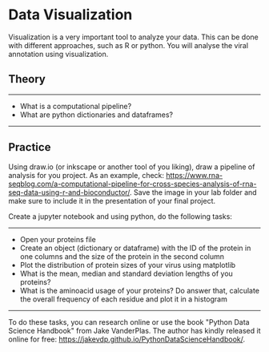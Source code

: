 # Data Visualization

Visualization is a very important tool to analyze your data. This can be done with different approaches, such as R or python. You will analyse the viral annotation using visualization.  

## Theory

-----

- What is a computational pipeline?
- What are python dictionaries and dataframes?

-----

## Practice

Using draw.io (or inkscape or another tool of you liking), draw a pipeline of analysis for you project. As an example, check: https://www.rna-seqblog.com/a-computational-pipeline-for-cross-species-analysis-of-rna-seq-data-using-r-and-bioconductor/. Save the image in your lab folder and make sure to include it in the presentation of your final project.  

Create a jupyter notebook and using python, do the following tasks:

-----

- Open your proteins file
- Create an object (dictionary or dataframe) with the ID of the protein in one columns and the size of the protein in the second column
- Plot the distribution of protein sizes of your virus using matplotlib
- What is the mean, median and standard deviation lengths of you proteins?
- What is the aminoacid usage of your proteins? Do answer that, calculate the overall frequency of each residue and plot it in a histogram
  
-----

To do these tasks, you can research online or use the book "Python Data Science Handbook" from Jake VanderPlas. The author has kindly released it online for free: https://jakevdp.github.io/PythonDataScienceHandbook/.
